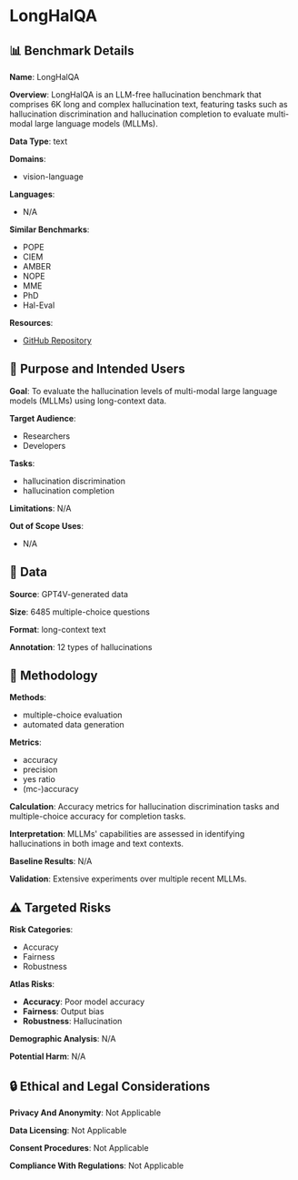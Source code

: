 # LongHalQA

## 📊 Benchmark Details

**Name**: LongHalQA

**Overview**: LongHalQA is an LLM-free hallucination benchmark that comprises 6K long and complex hallucination text, featuring tasks such as hallucination discrimination and hallucination completion to evaluate multi-modal large language models (MLLMs).

**Data Type**: text

**Domains**:
- vision-language

**Languages**:
- N/A

**Similar Benchmarks**:
- POPE
- CIEM
- AMBER
- NOPE
- MME
- PhD
- Hal-Eval

**Resources**:
- [GitHub Repository](https://github.com/hanqiu-hq/LongHalQA)

## 🎯 Purpose and Intended Users

**Goal**: To evaluate the hallucination levels of multi-modal large language models (MLLMs) using long-context data.

**Target Audience**:
- Researchers
- Developers

**Tasks**:
- hallucination discrimination
- hallucination completion

**Limitations**: N/A

**Out of Scope Uses**:
- N/A

## 💾 Data

**Source**: GPT4V-generated data

**Size**: 6485 multiple-choice questions

**Format**: long-context text

**Annotation**: 12 types of hallucinations

## 🔬 Methodology

**Methods**:
- multiple-choice evaluation
- automated data generation

**Metrics**:
- accuracy
- precision
- yes ratio
- (mc-)accuracy

**Calculation**: Accuracy metrics for hallucination discrimination tasks and multiple-choice accuracy for completion tasks.

**Interpretation**: MLLMs' capabilities are assessed in identifying hallucinations in both image and text contexts.

**Baseline Results**: N/A

**Validation**: Extensive experiments over multiple recent MLLMs.

## ⚠️ Targeted Risks

**Risk Categories**:
- Accuracy
- Fairness
- Robustness

**Atlas Risks**:
- **Accuracy**: Poor model accuracy
- **Fairness**: Output bias
- **Robustness**: Hallucination

**Demographic Analysis**: N/A

**Potential Harm**: N/A

## 🔒 Ethical and Legal Considerations

**Privacy And Anonymity**: Not Applicable

**Data Licensing**: Not Applicable

**Consent Procedures**: Not Applicable

**Compliance With Regulations**: Not Applicable
